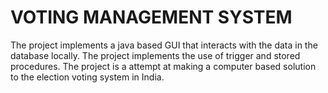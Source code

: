 # VOTING MANAGEMENT SYSTEM
The project implements a java based GUI that interacts with the data in the database locally.
The project implements the use of trigger and stored procedures.
The project is a attempt at making a computer based solution to the election voting system in India.
